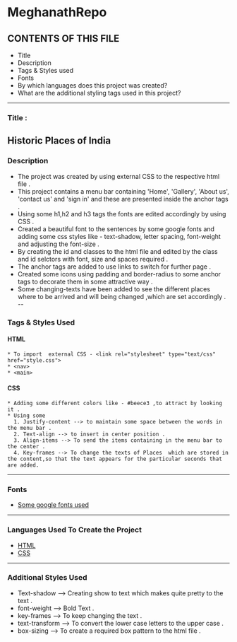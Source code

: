 # MeghanathRepo
## CONTENTS OF THIS FILE
 * Title
 * Description
 * Tags & Styles used 
 * Fonts
 * By which languages does this project was created?
 * What are the additional styling tags used in this project?
 ---
### Title :
  Historic Places of India
---
### Description
 * The project was created by using external CSS to the respective html file .
 * This project contains a menu bar containing 'Home', 'Gallery', 'About us', 'contact us' and 'sign in' and these are presented inside the anchor tags .
 * Using some h1,h2 and h3 tags the fonts are edited accordingly by using CSS .
 * Created a beautiful font to the sentences by some google fonts and adding some css styles like - text-shadow, letter spacing, font-weight and adjusting the font-size .
 * By creating the id and classes to the html file and edited by the class and id selctors with font, size and spaces required .
 * The anchor tags are added to use links to switch for further page .
 * Created some icons using padding and border-radius to some anchor tags to decorate them in some attractive way .
 * Some changing-texts have been added to see the different places where to be arrived and will being changed ,which are set accordingly .
--
### Tags & Styles Used
 #### HTML
    * To import  external CSS - <link rel="stylesheet" type="text/css" href="style.css">
    * <nav> 
    * <main>
 #### CSS
    * Adding some different colors like - #beece3 ,to attract by looking it .
    * Using some 
      1. Justify-content --> to maintain some space between the words in the menu bar .
      2. Text-align --> to insert in center position .
      3. Align-items --> To send the items containing in the menu bar to the center .
      4. Key-frames --> To change the texts of Places  which are stored in the content,so that the text appears for the particular seconds that are added.
---
### Fonts
  * [Some google fonts used](https://fonts.google.com/specimen/Ibarra+Real+Nova?query=Ibarra+Real+Nova)
---
### Languages Used To Create the Project 
  * [HTML](Project.html)
  * [CSS](style.css)
---
### Additional Styles Used
  * Text-shadow --> Creating show to text which makes quite pretty to the text .
  * font-weight --> Bold Text .
  * key-frames --> To keep changing the text .
  * text-transform --> To convert the lower case letters to the upper case .
  * box-sizing --> To create a required box pattern to the html file .
